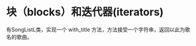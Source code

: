 块（blocks）和迭代器(iterators)
===========================

有SongListL类，实现一个 with_title 方法，方法接受一个字符串，返回以此为歌名的歌曲。

	